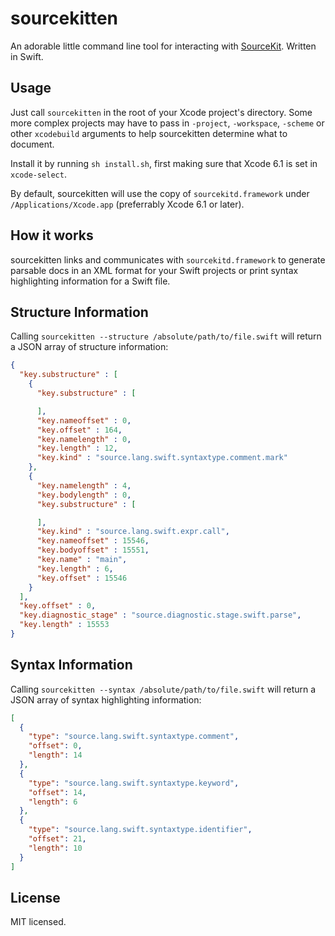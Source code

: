# sourcekitten

An adorable little command line tool for interacting with [SourceKit][uncovering-sourcekit]. Written in Swift.

## Usage

Just call `sourcekitten` in the root of your Xcode project's directory. Some more complex projects may have to pass in `-project`, `-workspace`, `-scheme` or other `xcodebuild` arguments to help sourcekitten determine what to document.

Install it by running `sh install.sh`, first making sure that Xcode 6.1 is set in `xcode-select`.

By default, sourcekitten will use the copy of `sourcekitd.framework` under `/Applications/Xcode.app` (preferrably Xcode 6.1 or later).

## How it works

sourcekitten links and communicates with `sourcekitd.framework` to generate parsable docs in an XML format for your Swift projects or print syntax highlighting information for a Swift file.

## Structure Information

Calling `sourcekitten --structure /absolute/path/to/file.swift` will return a JSON array of structure information:

```json
{
  "key.substructure" : [
    {
      "key.substructure" : [

      ],
      "key.nameoffset" : 0,
      "key.offset" : 164,
      "key.namelength" : 0,
      "key.length" : 12,
      "key.kind" : "source.lang.swift.syntaxtype.comment.mark"
    },
    {
      "key.namelength" : 4,
      "key.bodylength" : 0,
      "key.substructure" : [

      ],
      "key.kind" : "source.lang.swift.expr.call",
      "key.nameoffset" : 15546,
      "key.bodyoffset" : 15551,
      "key.name" : "main",
      "key.length" : 6,
      "key.offset" : 15546
    }
  ],
  "key.offset" : 0,
  "key.diagnostic_stage" : "source.diagnostic.stage.swift.parse",
  "key.length" : 15553
}
```

## Syntax Information

Calling `sourcekitten --syntax /absolute/path/to/file.swift` will return a JSON array of syntax highlighting information:

```json
[
  {
    "type": "source.lang.swift.syntaxtype.comment",
    "offset": 0,
    "length": 14
  },
  {
    "type": "source.lang.swift.syntaxtype.keyword",
    "offset": 14,
    "length": 6
  },
  {
    "type": "source.lang.swift.syntaxtype.identifier",
    "offset": 21,
    "length": 10
  }
]
```

## License

MIT licensed.

[uncovering-sourcekit]: http://jpsim.com/uncovering-sourcekit
